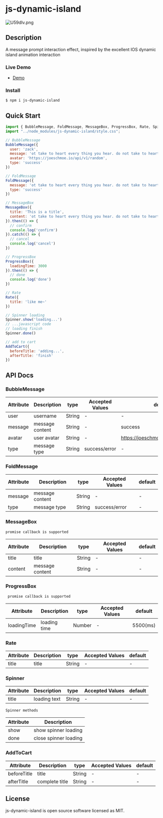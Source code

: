 # js-dynamic-island
![U59dIv.png](https://m1.im5i.com/2022/12/07/U59dIv.png)
## Description
A message prompt interaction effect, inspired by the excellent IOS dynamic island animation interaction


### Live Demo
* [Demo](https://zhichao8756.github.io/deploy-demo/)

### Install

```bash
$ npm i js-dynamic-island
```
## Quick Start
```javascript
import { BubbleMessage, FoldMessage, MessageBox, ProgressBox, Rate, Spinner, AddToCart } from 'js-dynamic-island'
import "../node_modules/js-dynamic-island/style.css";

// BubbleMessage
BubbleMessage({
  user: 'zack',
  message: 'ot take to heart every thing you hear. do not take to heart every thing you hear. do not spend all; Whenever you find your wrongdoing',
  avatar: 'https://joeschmoe.io/api/v1/random',
  type: 'success'
})

// FoldMessage
FoldMessage({
  message: 'ot take to heart every thing you hear. do not take to heart every thing you hear. do not spend all; Whenever you find your wrongdoing',
  type: 'success'
})

// MessageBox
MessageBox({
  title: 'This is a title',
  content: 'ot take to heart every thing you hear. do not take to heart every thing you hear. do not spend all; Whenever you find your wrongdoing'
}).then(() => {
  // confirm
  console.log('confirm')
}).catch(() => {
  // cancel
  console.log('cancel')
})

// ProgressBox
ProgressBox({
  loadingTime: 3000
}).then(() => {
  // done
  console.log('done')
})

// Rate
Rate({
  title: 'like me~'
})

// Spinner loading
Spinner.show('loading...')
// ...javascript code
// loading finish
Spinner.done()

// add to cart
AddToCart({
  beforeTitle: 'adding...',
  afterTitle: 'finish'
})
```
## API Docs
### BubbleMessage


| Attribute | Description     | type   | Accepted Values | default                            |
|-----------|-----------------|--------|-----------------|------------------------------------|
| user      | username        | String | -               | -                                  |
| message   | message content | String | -               | success                            |
| avatar    | user avatar     | String | -               | https://joeschmoe.io/api/v1/random |
| type      | message type    | String | success/error   | -                                  |

### FoldMessage


| Attribute | Description     | type   | Accepted Values | default |
|-----------|-----------------|--------|-----------------|---------|
| message   | message content | String | -               | -       |
| type      | message type    | String | success/error   | -       |

### MessageBox

    promise callback is supported

| Attribute | Description     | type   | Accepted Values | default |
|-----------|-----------------|--------|-----------------|---------|
| title     | title           | String | -               | -       |
| content   | message content | String | -               | -       |

### ProgressBox

     promise callback is supported

| Attribute   | Description  | type   | Accepted Values | default  |
|-------------|--------------|--------|-----------------|----------|
| loadingTime | loading time | Number | -               | 5500(ms) |

### Rate

| Attribute | Description | type   | Accepted Values | default |
|-----------|-------------|--------|-----------------|---------|
| title     | title       | String | -               | -       |

### Spinner
| Attribute | Description  | type   | Accepted Values | default |
|-----------|--------------|--------|-----------------|---------|
| title     | loading text | String | -               | -       |
    Spinner methods
| Attribute | Description           |
|-----------|-----------------------|
| show      | show spinner loading  |
| done      | close spinner loading |

### AddToCart

| Attribute   | Description    | type   | Accepted Values | default |
|-------------|----------------|--------|-----------------|---------|
| beforeTitle | title          | String | -               | -       |
| afterTitle  | complete title | String | -               | -       |

## License

js-dynamic-island is open source software licensed as MIT.